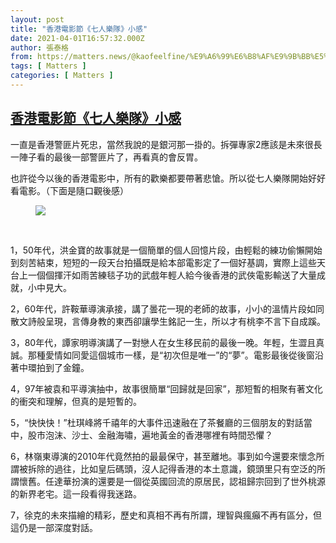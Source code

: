 ```yaml
---
layout: post
title: "香港電影節《七人樂隊》小感"
date: 2021-04-01T16:57:32.000Z
author: 張泰格
from: https://matters.news/@kaofeelfine/%E9%A6%99%E6%B8%AF%E9%9B%BB%E5%BD%B1%E7%AF%80-%E4%B8%83%E4%BA%BA%E6%A8%82%E9%9A%8A-%E5%B0%8F%E6%84%9F-bafyreie33bk4p6vlpm2xsngo2xclat2voykwfznruqvvsau3psqmeclgs4
tags: [ Matters ]
categories: [ Matters ]
---
```

<!--1617296252000-->
[香港電影節《七人樂隊》小感](https://matters.news/@kaofeelfine/%E9%A6%99%E6%B8%AF%E9%9B%BB%E5%BD%B1%E7%AF%80-%E4%B8%83%E4%BA%BA%E6%A8%82%E9%9A%8A-%E5%B0%8F%E6%84%9F-bafyreie33bk4p6vlpm2xsngo2xclat2voykwfznruqvvsau3psqmeclgs4)
------

<div>
<p>一直是香港警匪片死忠，當然我說的是銀河那一掛的。拆彈專家2應該是未來很長一陣子看的最後一部警匪片了，再看真的會反胃。</p><p>也許從今以後的香港電影中，所有的歡樂都要帶著悲愴。所以從七人樂隊開始好好看電影。（下面是隨口觀後感）</p><figure class="image"><img src="https://assets.matters.news/embed/7ef03b53-e93c-4a96-8129-6c055ff4c801.jpeg" data-asset-id="7ef03b53-e93c-4a96-8129-6c055ff4c801" referrerpolicy="no-referrer"><figcaption><span></span></figcaption></figure><p><br></p><p>1，50年代，洪金寶的故事就是一個簡單的個人回憶片段，由輕鬆的練功偷懶開始到刻苦結束，短短的一段天台拍攝既是給本部電影定了一個好基調，實際上這些天台上一個個揮汗如雨苦練毯子功的武戲年輕人給今後香港的武俠電影輸送了大量成就，小中見大。</p><p>2，60年代，許鞍華導演承接，講了曇花一現的老師的故事，小小的溫情片段如同散文詩般呈現，言傳身教的東西卻讓學生銘記一生，所以才有桃李不言下自成蹊。</p><p>3，80年代，譚家明導演講了一對戀人在女生移民前的最後一晚。年輕，生澀且真誠。那種愛情如同愛這個城市一樣，是“初次但是唯一”的“夢”。電影最後從後窗沿著中環拍到了金鐘。</p><p>4，97年被袁和平導演抽中，故事很簡單“回歸就是回家”，那短暫的相聚有著文化的衝突和理解，但真的是短暫的。</p><p>5，“快快快！”杜琪峰將千禧年的大事件迅速融在了茶餐廳的三個朋友的對話當中，股市泡沫、沙士、金融海嘯，遍地黃金的香港哪裡有時間恐懼？</p><p>6，林嶺東導演的2010年代竟然拍的最最保守，甚至離地。事到如今還要來懷念所謂被拆除的過往，比如皇后碼頭，沒人記得香港的本土意識，鏡頭里只有空泛的所謂懷舊。任達華扮演的還要是一個從英國回流的原居民，認祖歸宗回到了世外桃源的新界老宅。這一段看得我迷路。</p><p>7，徐克的未來描繪的精彩，歷史和真相不再有所謂，理智與瘋癲不再有區分，但這仍是一部深度對話。</p>
</div>
